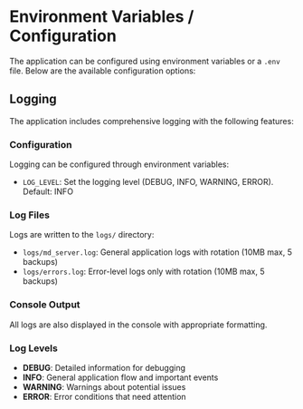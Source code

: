 # Environment Variables / Configuration

The application can be configured using environment variables or a `.env` file. Below are the available configuration options:

## Logging

The application includes comprehensive logging with the following features:

### Configuration

Logging can be configured through environment variables:

- `LOG_LEVEL`: Set the logging level (DEBUG, INFO, WARNING, ERROR). Default: INFO

### Log Files

Logs are written to the `logs/` directory:

- `logs/md_server.log`: General application logs with rotation (10MB max, 5 backups)
- `logs/errors.log`: Error-level logs only with rotation (10MB max, 5 backups)

### Console Output

All logs are also displayed in the console with appropriate formatting.

### Log Levels

- **DEBUG**: Detailed information for debugging
- **INFO**: General application flow and important events
- **WARNING**: Warnings about potential issues
- **ERROR**: Error conditions that need attention
